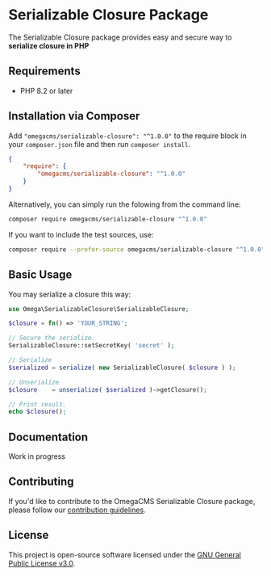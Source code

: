 # Serializable Closure Package

The Serializable Closure package provides easy and secure way to **serialize closure in PHP**

## Requirements

* PHP 8.2 or later

## Installation via Composer

Add `"omegacms/serializable-closure": "^1.0.0"` to the require block in your `composer.json` file and then run `composer install`.

```json
{
    "require": {
        "omegacms/serializable-closure": "^1.0.0"
    }
}
```

Alternatively, you can simply run the folowing from the command line:

```sh
composer require omegacms/serializable-closure "^1.0.0"
```

If you want to include the test sources, use:

```sh
composer require --prefer-source omegacms/serializable-closure "^1.0.0"
```

## Basic Usage

You may serialize a closure this way:

```php
use Omega\SerializableClosure\SerializableClosure;

$closure = fn() => 'YOUR_STRING';

// Secure the serialize.
SerializableClosure::setSecretKey( 'secret' );

// Serialize
$serialized = serialize( new SerializableClosure( $closure ) );

// Unserialize
$closure    = unserialize( $serialized )->getClosure();

// Print result.
echo $closure();
```

## Documentation

Work in progress

## Contributing

If you'd like to contribute to the OmegaCMS Serializable Closure package, please follow our [contribution guidelines](CONTRIBUTING.md).

## License

This project is open-source software licensed under the [GNU General Public License v3.0](LICENSE).
